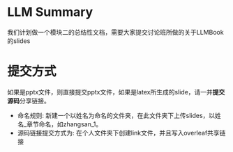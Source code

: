 # LLM Summary
我们计划做一个模块二的总结性文档，需要大家提交讨论班所做的关于LLMBook的slides

# 提交方式
如果是pptx文件，则直接提交pptx文件，如果是latex所生成的slide，请一并**提交源码**分享链接。
- 命名规则: 新建一个以姓名为命名的文件夹，在此文件夹下上传slides，以姓名_章节命名，如zhangsan_1。
- 源码链接提交方式为: 在个人文件夹下创建link文件，并且写入overleaf共享链接

